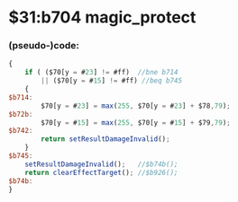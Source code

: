 ﻿
# $31:b704 magic_protect



### (pseudo-)code:
```js
{
	if ( ($70[y = #23] != #ff)  //bne b714
		|| ($70[y = #15] != #ff) //beq b745
	{
$b714:
		$70[y = #23] = max(255, $70[y = #23] + $78,79);
$b72b:
		$70[y = #15] = max(255, $70[y = #15] + $79,79);
$b742:
		return setResultDamageInvalid();
	}
$b745:
	setResultDamageInvalid();	//$b74b();
	return clearEffectTarget();	//$b926();
$b74b:
}
```



